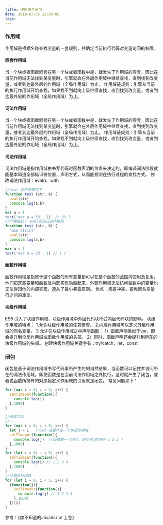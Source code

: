 ```yaml
---
title: 作用域与闭包
date: 2019-07-05 22:08:06
tags:
---
```

### 作用域
作用域是根据名称查找变量的一套规则，并确定当前执行代码对变量访问的权限。
#### 嵌套作用域
当一个块或者函数嵌套在另一个块或者函数中是，就发生了作用域的嵌套，因此在当前作用域无法找到某变量时，引擎就会在外层作用域中继续查找，直到找到改变量，或者到达最外层的作用域（全局作用域）为止。
作用域链规则：引擎从当前的执行作用域开始查找，如果找不到就向上级继续查找，直到找到改变量，或者到达最外层的作用域（全局作用域）为止。
#### 词法作用域
当一个块或者函数嵌套在另一个块或者函数中是，就发生了作用域的嵌套，因此在当前作用域无法找到某变量时，引擎就会在外层作用域中继续查找，直到找到改变量，或者到达最外层的作用域（全局作用域）为止。
作用域链规则：引擎从当前的执行作用域开始查找，如果找不到就向上级继续查找，直到找到改变量，或者到达最外层的作用域（全局作用域）为止。
#### 词法作用域
词法作用域是指作用域由书写代码时函数声明的位置来决定的，即编译词法阶段就能基本知道全部标识符位置，声明方式，从而能预测在执行过程的查找方式。
修改词法作用域：eval()、with
```javascript
//eval 非严格模式下
function test (str, b) {
  eval(str)
  console.log(a,b)
}
var a = 1
test('var a = 33', 1)  // 33 1
//严格模式下 eval有自己的作用域
function test (str, b) {
  'use strict'
  eval(str)
  console.log(a,b)
}
var a = 1
test('var a = 33', 1) // 1 1
```
#### 函数作用域
函数作用域是指属于这个函数的所有变量都可以在整个函数的范围内使用及复用。他们把这些变量和函数及内部实现隐藏起来，外部作用域无法访问函数中的变量也无法得知他的内部实现，遵从了最小暴露原则。
优点：规避冲突，避免同名变量符之间的重复。
#### 块级作用域
ES6 引入了块级作用域，块级作用域中外层代码块不受内层代码块的影响。
块级作用域的特点：
1.允许块级作用域的任意嵌套。
2.内层作用域可以定义外层作用域的同名变量。
3.允许在块级作用域之中声明函数：
1）函数声明类似于var，即会提升到全局作用域或函数作用域的头部。
2）同时，函数声明还会提升到所在的块级作用域的头部。
创建块级作用域关键字有：try/catch，let，const
### 闭包
闭包是基于词法作用域书写代码事所产生的的自然结果，当函数可以记住并访问所在的词法作用域，即使函数是在当前词法作用域之外执行，这时就产生了闭包，或者说函数所持有的对原始定义作用域的引用就是闭包。
常见问题如下：
```javascript
for (var i = 0; i < 5; i++) {
  setTimeout(function(){
    console.log(i)
  },1000)
}

//修改之后
//一
for (var i = 0; i < 5; i++) {
  let j = i   //let 变量产生一个块级作用域
  setTimeout(function(){
    console.log(j)  //函数是一个闭包，保存对j的访问 1 2 3 4
  },1000)
}
for (let i = 0; i < 5; i++) {
  setTimeout(function(){
    console.log(i) // 1 2 3 4
  },1000)
}
//立即执行函数
for (let i = 0; i < 5; i++) {
  (function(j){
    setTimeout(function(){
      console.log(j) // 1 2 3 4
    },1000)
  })(i)
}
```
参考：《你不知道的JavaScript 上卷》